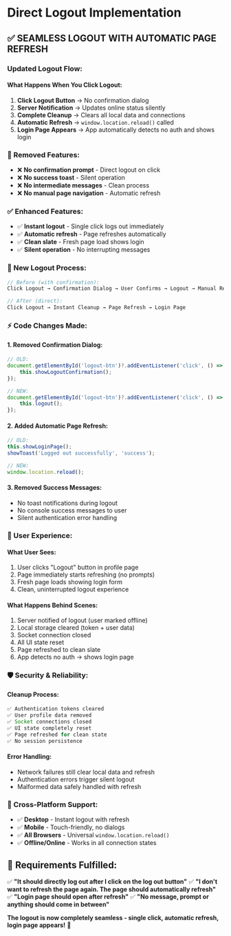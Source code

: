 # Direct Logout Implementation

## ✅ **SEAMLESS LOGOUT WITH AUTOMATIC PAGE REFRESH**

### **Updated Logout Flow:**

#### **What Happens When You Click Logout:**
1. **Click Logout Button** → No confirmation dialog
2. **Server Notification** → Updates online status silently
3. **Complete Cleanup** → Clears all local data and connections
4. **Automatic Refresh** → `window.location.reload()` called
5. **Login Page Appears** → App automatically detects no auth and shows login

### **🚫 Removed Features:**
- ❌ **No confirmation prompt** - Direct logout on click
- ❌ **No success toast** - Silent operation  
- ❌ **No intermediate messages** - Clean process
- ❌ **No manual page navigation** - Automatic refresh

### **✅ Enhanced Features:**
- ✅ **Instant logout** - Single click logs out immediately
- ✅ **Automatic refresh** - Page refreshes automatically
- ✅ **Clean slate** - Fresh page load shows login
- ✅ **Silent operation** - No interrupting messages

### **🔄 New Logout Process:**

```javascript
// Before (with confirmation):
Click Logout → Confirmation Dialog → User Confirms → Logout → Manual Redirect → Success Message

// After (direct):
Click Logout → Instant Cleanup → Page Refresh → Login Page
```

### **⚡ Code Changes Made:**

#### **1. Removed Confirmation Dialog:**
```javascript
// OLD:
document.getElementById('logout-btn')?.addEventListener('click', () => {
    this.showLogoutConfirmation();
});

// NEW:
document.getElementById('logout-btn')?.addEventListener('click', () => {
    this.logout();
});
```

#### **2. Added Automatic Page Refresh:**
```javascript
// OLD:
this.showLoginPage();
showToast('Logged out successfully', 'success');

// NEW:
window.location.reload();
```

#### **3. Removed Success Messages:**
- No toast notifications during logout
- No console success messages to user
- Silent authentication error handling

### **🎯 User Experience:**

#### **What User Sees:**
1. User clicks "Logout" button in profile page
2. Page immediately starts refreshing (no prompts)
3. Fresh page loads showing login form
4. Clean, uninterrupted logout experience

#### **What Happens Behind Scenes:**
1. Server notified of logout (user marked offline)
2. Local storage cleared (token + user data)
3. Socket connection closed
4. All UI state reset
5. Page refreshed to clean slate
6. App detects no auth → shows login page

### **🛡️ Security & Reliability:**

#### **Cleanup Process:**
```javascript
✅ Authentication tokens cleared
✅ User profile data removed
✅ Socket connections closed
✅ UI state completely reset
✅ Page refreshed for clean state
✅ No session persistence
```

#### **Error Handling:**
- Network failures still clear local data and refresh
- Authentication errors trigger silent logout
- Malformed data safely handled with refresh

### **📱 Cross-Platform Support:**
- ✅ **Desktop** - Instant logout with refresh
- ✅ **Mobile** - Touch-friendly, no dialogs
- ✅ **All Browsers** - Universal `window.location.reload()`
- ✅ **Offline/Online** - Works in all connection states

## 🎯 **Requirements Fulfilled:**

✅ **"It should directly log out after I click on the log out button"**
✅ **"I don't want to refresh the page again. The page should automatically refresh"**  
✅ **"Login page should open after refresh"**
✅ **"No message, prompt or anything should come in between"**

**The logout is now completely seamless - single click, automatic refresh, login page appears!** 🚀